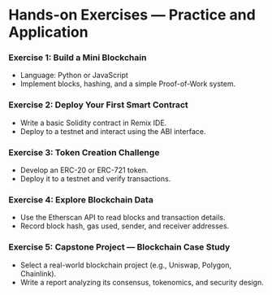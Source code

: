 # Hands-on Exercises — Practice and Application

### Exercise 1: Build a Mini Blockchain
- Language: Python or JavaScript  
- Implement blocks, hashing, and a simple Proof-of-Work system.

### Exercise 2: Deploy Your First Smart Contract
- Write a basic Solidity contract in Remix IDE.  
- Deploy to a testnet and interact using the ABI interface.

### Exercise 3: Token Creation Challenge
- Develop an ERC-20 or ERC-721 token.  
- Deploy it to a testnet and verify transactions.

### Exercise 4: Explore Blockchain Data
- Use the Etherscan API to read blocks and transaction details.  
- Record block hash, gas used, sender, and receiver addresses.

### Exercise 5: Capstone Project — Blockchain Case Study
- Select a real-world blockchain project (e.g., Uniswap, Polygon, Chainlink).  
- Write a report analyzing its consensus, tokenomics, and security design.
